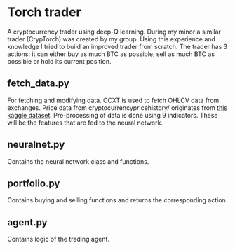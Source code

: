 # Torch trader
A cryptocurrency trader using deep-Q learning. During my minor a similar trader (CrypTorch) was created by my group.
Using this experience and knowledge I tried to build an improved trader from scratch. The trader has
3 actions: it can either buy as much BTC as possible, sell as much BTC as possible or hold
its current position.    

## fetch_data.py
For fetching and modifying data. CCXT is used to fetch OHLCV data from exchanges. 
Price data from cryptocurrencypricehistory/ originates from [this kaggle dataset](https://www.kaggle.com/sudalairajkumar/cryptocurrencypricehistory).
Pre-processing of data is done using 9 indicators. These will be the features that are fed to the neural network.

## neuralnet.py
Contains the neural network class and functions.

## portfolio.py
Contains buying and selling functions and returns the corresponding action.  

## agent.py 
Contains logic of the trading agent.